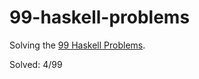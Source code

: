 # 99-haskell-problems

Solving the [99 Haskell Problems](https://wiki.haskell.org/H-99:_Ninety-Nine_Haskell_Problems).

Solved: 4/99
